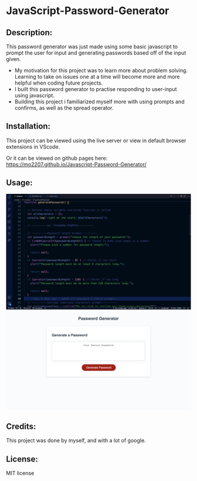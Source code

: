 # JavaScript-Password-Generator

## Description:
  
This password generator was just made using some basic javascript to prompt the user for input and generating passwords based off of the input given.
  - My motivation for this project was to learn more about problem solving. Learning to take on issues one at a time will become more and more helpful when coding future projects.
  - I built this password generator to practise responding to user-input using javascript.
  - Building this project i familiarized myself more with using prompts and confirms, as well as the spread operator.
  
## Installation:
This project can be viewed using the live server or view in default browser extensions in VScode.

Or it can be viewed on github pages here: https://mo2207.github.io/Javascript-Password-Generator/

## Usage:
!["picture of password generator code"](/assets/images/updatedCodeScreenshot.png)
!["picture of password generator page"](/assets/images/PasswordGeneratorScreenshot.png)

## Credits:
This project was done by myself, and with a lot of google.

## License:
MIT license
